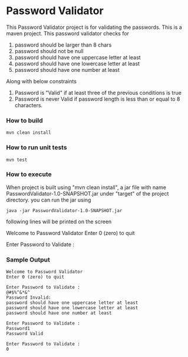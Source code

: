 # Password Validator
This Password Validator project is for validating the passwords. This is a maven project.
This password validator checks for

1. password should be larger than 8 chars
2. password should not be null
3. password should have one uppercase letter at least
4. password should have one lowercase letter at least
5. password should have one number at least

Along with below constraints
1. Password is "Valid" if at least three of the previous conditions is true
2. Password is never Valid if password length is less than or equal to 8 characters.



### How to build
    mvn clean install

### How to run unit tests
    mvn test

### How to execute
When project is built using "mvn clean install", a jar file with name
PasswordValidator-1.0-SNAPSHOT.jar under "target" of the project directory.
you can run the jar using

    java -jar PasswordValidator-1.0-SNAPSHOT.jar

following lines will be printed on the screen

Welcome to Password Validator
Enter 0 (zero) to quit

Enter Password to Validate :


### Sample Output

    Welcome to Password Validator
    Enter 0 (zero) to quit
    
    Enter Password to Validate :
    @#$%^&*&^
    Password Invalid:                                 
    password should have one uppercase letter at least
    password should have one lowercase letter at least
    password should have one number at least
    
    Enter Password to Validate :
    Password1
    Password Valid
    
    Enter Password to Validate :
    0




